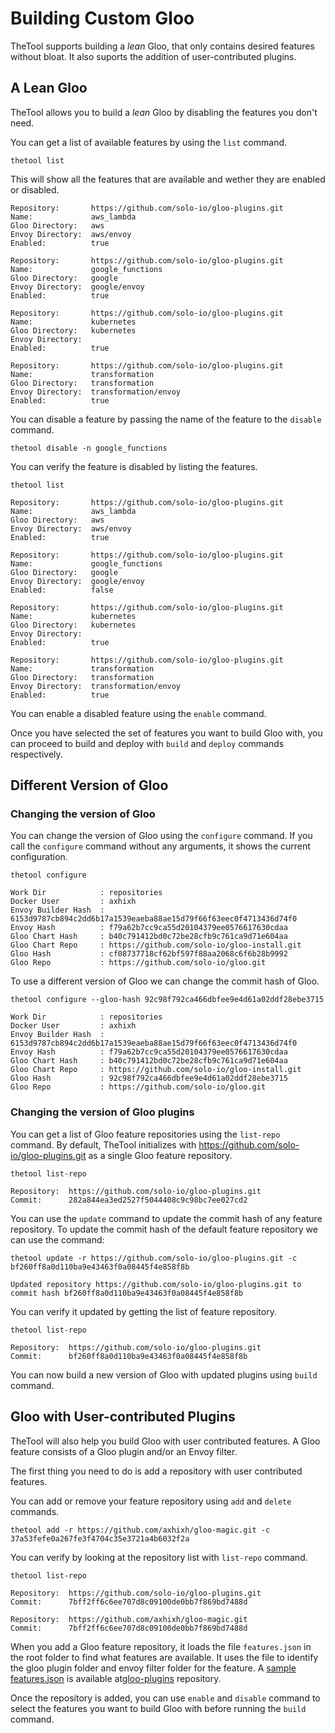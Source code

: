 # Building Custom Gloo

TheTool supports building a *lean* Gloo, that only contains desired features without bloat. It also suports the addition of user-contributed plugins.

## A Lean Gloo

TheTool allows you to build a *lean* Gloo by disabling the features you don't need.

You can get a list of available features by using the `list` command.

    thetool list

This will show all the features that are available and wether they are enabled or disabled.

```
Repository:       https://github.com/solo-io/gloo-plugins.git
Name:             aws_lambda
Gloo Directory:   aws
Envoy Directory:  aws/envoy
Enabled:          true

Repository:       https://github.com/solo-io/gloo-plugins.git
Name:             google_functions
Gloo Directory:   google
Envoy Directory:  google/envoy
Enabled:          true

Repository:       https://github.com/solo-io/gloo-plugins.git
Name:             kubernetes
Gloo Directory:   kubernetes
Envoy Directory:  
Enabled:          true

Repository:       https://github.com/solo-io/gloo-plugins.git
Name:             transformation
Gloo Directory:   transformation
Envoy Directory:  transformation/envoy
Enabled:          true
```

You can disable a feature by passing the name of the feature to the `disable` command.

    thetool disable -n google_functions

You can verify the feature is disabled by listing the features.

    thetool list

```
Repository:       https://github.com/solo-io/gloo-plugins.git
Name:             aws_lambda
Gloo Directory:   aws
Envoy Directory:  aws/envoy
Enabled:          true

Repository:       https://github.com/solo-io/gloo-plugins.git
Name:             google_functions
Gloo Directory:   google
Envoy Directory:  google/envoy
Enabled:          false

Repository:       https://github.com/solo-io/gloo-plugins.git
Name:             kubernetes
Gloo Directory:   kubernetes
Envoy Directory:  
Enabled:          true

Repository:       https://github.com/solo-io/gloo-plugins.git
Name:             transformation
Gloo Directory:   transformation
Envoy Directory:  transformation/envoy
Enabled:          true
```

You can enable a disabled feature using the `enable` command.

Once you have selected the set of features you want to build Gloo with, you can proceed to build and deploy with `build` and `deploy` commands respectively.

## Different Version of Gloo

### Changing the version of Gloo
You can change the version of Gloo using the `configure` command. If you call the `configure` command without any arguments, it shows the current configuration.

    thetool configure

```
Work Dir            : repositories
Docker User         : axhixh
Envoy Builder Hash  : 6153d9787cb894c2dd6b17a1539eaeba88ae15d79f66f63eec0f4713436d74f0
Envoy Hash          : f79a62b7cc9ca55d20104379ee0576617630cdaa
Gloo Chart Hash     : b40c791412bd0c72be28cfb9c761ca9d71e604aa
Gloo Chart Repo     : https://github.com/solo-io/gloo-install.git
Gloo Hash           : cf08737718cf62bf597f88aa2068c6f6b28b9992
Gloo Repo           : https://github.com/solo-io/gloo.git
```

To use a different version of Gloo we can change the commit hash of Gloo.

    thetool configure --gloo-hash 92c98f792ca466dbfee9e4d61a02ddf28ebe3715

```
Work Dir            : repositories
Docker User         : axhixh
Envoy Builder Hash  : 6153d9787cb894c2dd6b17a1539eaeba88ae15d79f66f63eec0f4713436d74f0
Envoy Hash          : f79a62b7cc9ca55d20104379ee0576617630cdaa
Gloo Chart Hash     : b40c791412bd0c72be28cfb9c761ca9d71e604aa
Gloo Chart Repo     : https://github.com/solo-io/gloo-install.git
Gloo Hash           : 92c98f792ca466dbfee9e4d61a02ddf28ebe3715
Gloo Repo           : https://github.com/solo-io/gloo.git
```

### Changing the version of Gloo plugins

You can get a list of Gloo feature repositories using the `list-repo` command. By default, TheTool initializes with https://github.com/solo-io/gloo-plugins.git as a single Gloo feature repository.

    thetool list-repo

```
Repository:  https://github.com/solo-io/gloo-plugins.git
Commit:      282a844ea3ed2527f5044408c9c98bc7ee027cd2
```

You can use the `update` command to update the commit hash of any feature repository. To update the commit hash of the default feature repository we can use the command:

    thetool update -r https://github.com/solo-io/gloo-plugins.git -c bf260ff8a0d110ba9e43463f0a08445f4e858f8b

```
Updated repository https://github.com/solo-io/gloo-plugins.git to commit hash bf260ff8a0d110ba9e43463f0a08445f4e858f8b
```

You can verify it updated by getting the list of feature repository.

    thetool list-repo

```
Repository:  https://github.com/solo-io/gloo-plugins.git
Commit:      bf260ff8a0d110ba9e43463f0a08445f4e858f8b
```

You can now build a new version of Gloo with updated plugins using `build` command.

## Gloo with User-contributed Plugins

TheTool will also help you build Gloo with user contributed features. A Gloo feature consists of a Gloo plugin and/or an Envoy filter.

The first thing you need to do is add a repository with user contributed features.

You can add or remove your feature repository using `add` and `delete` commands.

    thetool add -r https://github.com/axhixh/gloo-magic.git -c 37a53fefe0a267fe3f4704c35e3721a4b6032f2a


You can verify by looking at the repository list with `list-repo` command.

    thetool list-repo

```
Repository:  https://github.com/solo-io/gloo-plugins.git
Commit:      7bff2ff6c6ee707d8c09100de0bb7f869bd7488d

Repository:  https://github.com/axhixh/gloo-magic.git
Commit:      7bff2ff6c6ee707d8c09100de0bb7f869bd7488d
```

When you add a Gloo feature repository, it loads the file `features.json` in the root folder to
find what features are available. It uses the file to identify the gloo plugin folder and envoy
filter folder for the feature. A [sample features.json](https://github.com/solo-io/gloo-plugins/blob/master/features.json) is available at[gloo-plugins](https://github.com/solo-io/gloo-plugins) repository.

Once the repository is added, you can use `enable` and `disable` command to select the features you want to build Gloo with before running the `build` command.